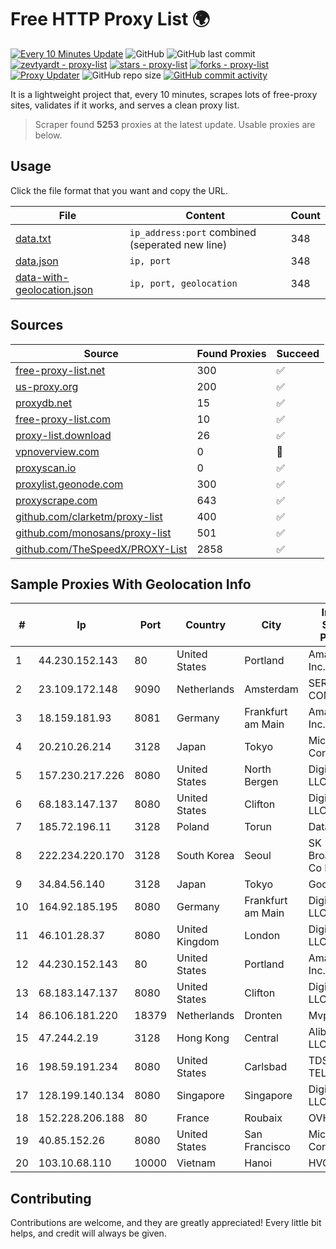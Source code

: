 
# Free HTTP Proxy List 🌍

[![Every 10 Minutes Update](https://github.com/mertguvencli/http-proxy-list/actions/workflows/main.yml/badge.svg?branch=main)](https://github.com/mertguvencli/http-proxy-list/actions/workflows/main.yml)
![GitHub](https://img.shields.io/github/license/mertguvencli/http-proxy-list)
![GitHub last commit](https://img.shields.io/github/last-commit/mertguvencli/http-proxy-list)
[![zevtyardt - proxy-list](https://img.shields.io/static/v1?label=zevtyardt&message=proxy-list&color=blue&logo=github)](https://github.com/zevtyardt/proxy-list "Go to GitHub repo")
[![stars - proxy-list](https://img.shields.io/github/stars/zevtyardt/proxy-list?style=social)](https://github.com/zevtyardt/proxy-list)
[![forks - proxy-list](https://img.shields.io/github/forks/zevtyardt/proxy-list?style=social)](https://github.com/zevtyardt/proxy-list)
[![Proxy Updater](https://github.com/zevtyardt/proxy-list/workflows/Proxy%20Updater/badge.svg)](https://github.com/zevtyardt/proxy-list/actions?query=workflow:"Proxy+Updater")
![GitHub repo size](https://img.shields.io/github/repo-size/zevtyardt/proxy-list)
[![GitHub commit activity](https://img.shields.io/github/commit-activity/m/zevtyardt/proxy-list?logo=commits)](https://github.com/zevtyardt/proxy-list/commits/main)

It is a lightweight project that, every 10 minutes, scrapes lots of free-proxy sites, validates if it works, and serves a clean proxy list.

> Scraper found **5253** proxies at the latest update. Usable proxies are below.

## Usage

Click the file format that you want and copy the URL.

|File|Content|Count|
|----|-------|-----|
|[data.txt](https://raw.githubusercontent.com/mertguvencli/http-proxy-list/main/proxy-list/data.txt)|`ip_address:port` combined (seperated new line)|348|
|[data.json](https://raw.githubusercontent.com/mertguvencli/http-proxy-list/main/proxy-list/data.json)|`ip, port`|348|
|[data-with-geolocation.json](https://raw.githubusercontent.com/mertguvencli/http-proxy-list/main/proxy-list/data-with-geolocation.json)|`ip, port, geolocation`|348|

## Sources

|Source|Found Proxies|Succeed|
|------|-------------|-------|
|[free-proxy-list.net](https://free-proxy-list.net)|300|✅|
|[us-proxy.org](https://www.us-proxy.org)|200|✅|
|[proxydb.net](http://proxydb.net)|15|✅|
|[free-proxy-list.com](https://free-proxy-list.com/?page=&port=&type%5B%5D=http&type%5B%5D=https&up_time=0&search=Search)|10|✅|
|[proxy-list.download](https://www.proxy-list.download/HTTP)|26|✅|
|[vpnoverview.com](https://vpnoverview.com/privacy/anonymous-browsing/free-proxy-servers)|0|🚫|
|[proxyscan.io](https://www.proxyscan.io)|0|✅|
|[proxylist.geonode.com](https://proxylist.geonode.com/api/proxy-list?limit=300&page=1&sort_by=lastChecked&sort_type=desc&protocols=http,https)|300|✅|
|[proxyscrape.com](https://api.proxyscrape.com/v2/?request=displayproxies&protocol=http&timeout=10000&country=all&ssl=all&anonymity=all)|643|✅|
|[github.com/clarketm/proxy-list](https://raw.githubusercontent.com/clarketm/proxy-list/master/proxy-list-raw.txt)|400|✅|
|[github.com/monosans/proxy-list](https://raw.githubusercontent.com/monosans/proxy-list/main/proxies/http.txt)|501|✅|
|[github.com/TheSpeedX/PROXY-List](https://raw.githubusercontent.com/TheSpeedX/PROXY-List/master/http.txt)|2858|✅|


## Sample Proxies With Geolocation Info

|#|Ip|Port|Country|City|Internet Service Provider|
|-|--|----|-------|----|-------------------------|
|1|44.230.152.143|80|United States|Portland|Amazon.com, Inc.|
|2|23.109.172.148|9090|Netherlands|Amsterdam|SERVERS-COM|
|3|18.159.181.93|8081|Germany|Frankfurt am Main|Amazon.com, Inc.|
|4|20.210.26.214|3128|Japan|Tokyo|Microsoft Corporation|
|5|157.230.217.226|8080|United States|North Bergen|DigitalOcean, LLC|
|6|68.183.147.137|8080|United States|Clifton|DigitalOcean, LLC|
|7|185.72.196.11|3128|Poland|Torun|Data Space|
|8|222.234.220.170|3128|South Korea|Seoul|SK Broadband Co Ltd|
|9|34.84.56.140|3128|Japan|Tokyo|Google LLC|
|10|164.92.185.195|8080|Germany|Frankfurt am Main|DigitalOcean, LLC|
|11|46.101.28.37|8080|United Kingdom|London|DigitalOcean, LLC|
|12|44.230.152.143|80|United States|Portland|Amazon.com, Inc.|
|13|68.183.147.137|8080|United States|Clifton|DigitalOcean, LLC|
|14|86.106.181.220|18379|Netherlands|Dronten|Mvps LTD|
|15|47.244.2.19|3128|Hong Kong|Central|Alibaba.com LLC|
|16|198.59.191.234|8080|United States|Carlsbad|TDS TELECOM|
|17|128.199.140.134|8080|Singapore|Singapore|DigitalOcean, LLC|
|18|152.228.206.188|80|France|Roubaix|OVH SAS|
|19|40.85.152.26|8080|United States|San Francisco|Microsoft Corporation|
|20|103.10.68.110|10000|Vietnam|Hanoi|HVC|



## Contributing

Contributions are welcome, and they are greatly appreciated! Every
little bit helps, and credit will always be given.

